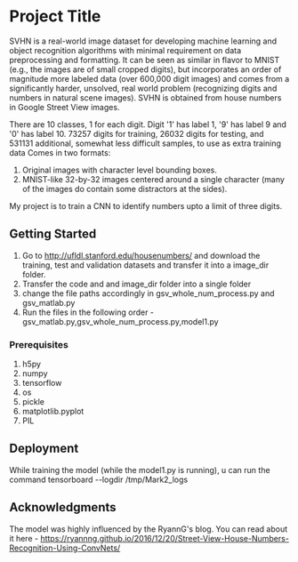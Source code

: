 # Project Title

SVHN is a real-world image dataset for developing machine learning and object recognition algorithms with minimal requirement on data preprocessing and formatting. It can be seen as similar in flavor to MNIST (e.g., the images are of small cropped digits), but incorporates an order of magnitude more labeled data (over 600,000 digit images) and comes from a significantly harder, unsolved, real world problem (recognizing digits and numbers in natural scene images). SVHN is obtained from house numbers in Google Street View images.

There are 10 classes, 1 for each digit. Digit '1' has label 1, '9' has label 9 and '0' has label 10.
73257 digits for training, 26032 digits for testing, and 531131 additional, somewhat less difficult samples, to use as extra training data
Comes in two formats:
1. Original images with character level bounding boxes.
2. MNIST-like 32-by-32 images centered around a single character (many of the images do contain some distractors at the sides).

My project is to train a CNN to identify numbers upto a limit of three digits.

## Getting Started

1. Go to http://ufldl.stanford.edu/housenumbers/ and download the training, test and validation datasets and transfer it into a image_dir folder.
2. Transfer the code and and image_dir folder into a single folder
3. change the file paths accordingly in gsv_whole_num_process.py and gsv_matlab.py
4. Run the files in the following order -gsv_matlab.py,gsv_whole_num_process.py,model1.py


### Prerequisites
1. h5py
2. numpy
3. tensorflow
4. os
5. pickle
6. matplotlib.pyplot
7. PIL

## Deployment

While training the model (while the model1.py is running), u can run the command tensorboard --logdir /tmp/Mark2_logs

## Acknowledgments

The model was highly influenced by the RyannG's blog.
You can read about it here - https://ryannng.github.io/2016/12/20/Street-View-House-Numbers-Recognition-Using-ConvNets/


